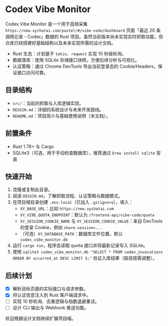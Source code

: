 # Codex Vibe Monitor

Codex Vibe Monitor 是一个用于高频采集 `https://new.xychatai.com/pastel/#/vibe-code/dashboard` 页面「最近 20 条调用记录 - Codex」数据的 Rust 项目。虽然当前版本尚未实现实时抓取功能，但仓库已经搭建好基础结构以及未来实现所需的设计文档。

- Rust 生态：计划基于 `tokio`、`reqwest` 实现 10 秒级轮询。
- 数据落库：使用 SQLite 存储接口快照，方便后续分析与可视化。
- 认证策略：通过 Chrome DevTools 导出当前登录态的 Cookie/Headers，保证接口访问可靠。

## 目录结构

- `src/`：当前的抓取与入库逻辑实现。
- `DESGIN.md`：详细的系统设计与未来开发路线。
- `README.md`：项目简介与基础使用说明（本文档）。

## 前置条件

- Rust 1.78+ 与 Cargo
- SQLite3（可选，用于手动检查数据库），推荐通过 `brew install sqlite` 安装

## 快速开始

1. 克隆或复制此目录。
2. 阅读 `DESGIN.md`，了解抓取流程、认证策略与数据模式。
3. 在项目根目录创建 `.env.local`（已加入 `.gitignore`），填入：
   - `XY_BASE_URL`：比如 `https://new.xychatai.com`
   - `XY_VIBE_QUOTA_ENDPOINT`：默认为 `/frontend-api/vibe-code/quota`
   - `XY_SESSION_COOKIE_NAME` 与 `XY_SESSION_COOKIE_VALUE`：来自 DevTools 的登录 Cookie，例如 `share-session=...`
   - （可选）`XY_DATABASE_PATH`：数据库文件位置，默认 `codex_vibe_monitor.db`
4. 运行 `cargo run`，程序会读取 quota 接口并将最新记录写入 SQLite。
5. 使用 `sqlite3 codex_vibe_monitor.db "SELECT * FROM codex_invocations ORDER BY occurred_at DESC LIMIT 5;"` 验证入库结果（路径按需调整）。

## 后续计划

- [x] 解析目标页面的实际接口与请求参数。
- [x] 将认证信息注入到 Rust 客户端请求中。
- [ ] 实现 10 秒轮询、去重逻辑与指数退避重试。
- [ ] 设计 CLI 输出与 Webhook 推送功能。

欢迎根据设计文档继续扩展项目喵。
